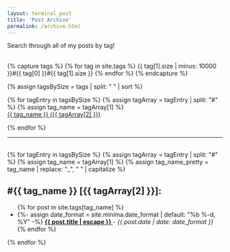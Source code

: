 ```yaml
---
layout: terminal_post
title: 'Post Archive'
permalink: /archive.html
---
```


<div>
  Search through all of my posts by tag!
</div>
<br />

{% capture tags %}
  {% for tag in site.tags %}
    {{ tag[1].size | minus: 10000 }}#{{ tag[0] }}#{{ tag[1].size }}
  {% endfor %}
{% endcapture %}

{% assign tagsBySize = tags | split: " " | sort %}

<div class='archive'>
  {% for tagEntry in tagsBySize %}    
      {% assign tagArray = tagEntry | split: "#" %}
      {% assign tag_name = tagArray[1] %}
      <div>
        <div>
          <a href="#{{ tag_name }}">{{ tag_name }} ({{ tagArray[2] }})</a>
        </div>
        <p></p>
      </div>
  {% endfor %}
</div>
<hr />
<br />
<div id="tags-list">
  {% for tagEntry in tagsBySize %}
    {% assign tagArray = tagEntry | split: "#" %}
    {% assign tag_name = tagArray[1] %}
    {% assign tag_name_pretty = tag_name | replace: "_", " " | capitalize %}
    <div class="tag-list">
      <h2 class="post-list-heading line-bottom">
        #{{ tag_name }} [{{ tagArray[2] }}]:
      </h2>
      <a name="{{ tag_name | slugize }}"></a>
      <ul class="post-list post-list-narrow">
        {% for post in site.tags[tag_name] %}
          <li>
            {%- assign date_format = site.minima.date_format | default: "%b %-d, %Y" -%}
            <b>
              <a href="{{ post.url | relative_url }}">
                {{ post.title | escape }}
              </a>
            </b> - <i>{{ post.date | date: date_format }}</i>
          </li>
        {% endfor %}
      </ul>
    </div>
  {% endfor %}
</div>
